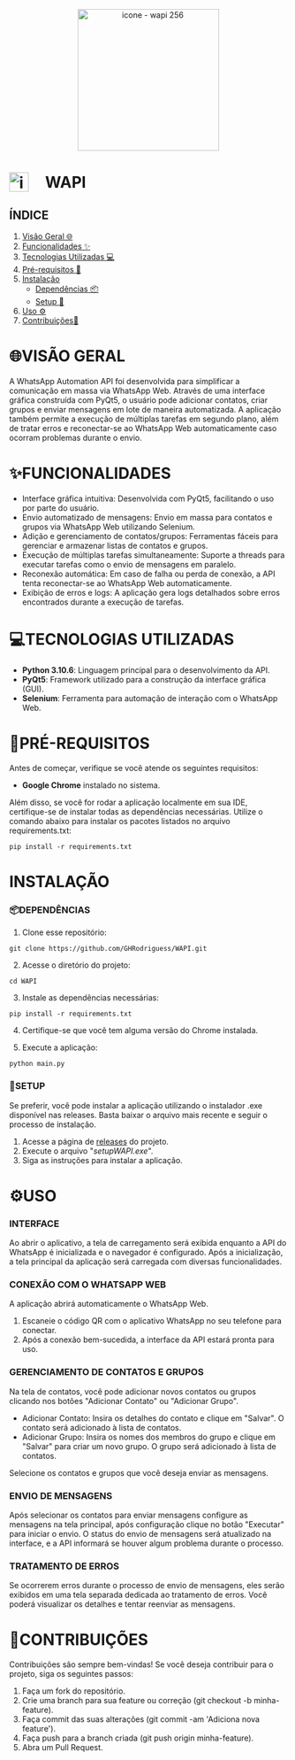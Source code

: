 <div align="center">
  <img src="https://github.com/user-attachments/assets/3c66ebdf-dddb-48e8-832c-366a0a008f9d" alt="icone - wapi 256" width="256"/>
</div>

<h1 style="display: flex; align-items: center;">  
  <img src="https://github.com/user-attachments/assets/3c66ebdf-dddb-48e8-832c-366a0a008f9d" alt="icone - wapi 256" width="35" style="margin-right: 30px;"/>
  WAPI
</h1>

## ÍNDICE 

1. [Visão Geral 🌐](#visão-geral)
2. [Funcionalidades ✨](#funcionalidades)
3. [Tecnologias Utilizadas 💻](#tecnologias-utilizadas)
4. [Pré-requisitos 📝](#pré-requisitos)
5. [Instalação](#instalação) 
   * [Dependências 📦](#dependências)
   * [Setup 🔧](#setup)
6. [Uso ⚙️](#uso) 
7. [Contribuições🤝](#contribuições)

# 🌐VISÃO GERAL
A WhatsApp Automation API foi desenvolvida para simplificar a comunicação em massa via WhatsApp Web. Através de uma interface gráfica construída com PyQt5, o usuário pode adicionar contatos, criar grupos e enviar mensagens em lote de maneira automatizada. A aplicação também permite a execução de múltiplas tarefas em segundo plano, além de tratar erros e reconectar-se ao WhatsApp Web automaticamente caso ocorram problemas durante o envio.

# ✨FUNCIONALIDADES
* Interface gráfica intuitiva: Desenvolvida com PyQt5, facilitando o uso por parte do usuário.
* Envio automatizado de mensagens: Envio em massa para contatos e grupos via WhatsApp Web utilizando Selenium.
* Adição e gerenciamento de contatos/grupos: Ferramentas fáceis para gerenciar e armazenar listas de contatos e grupos.
* Execução de múltiplas tarefas simultaneamente: Suporte a threads para executar tarefas como o envio de mensagens em paralelo.
* Reconexão automática: Em caso de falha ou perda de conexão, a API tenta reconectar-se ao WhatsApp Web automaticamente.
* Exibição de erros e logs: A aplicação gera logs detalhados sobre erros encontrados durante a execução de tarefas.

# 💻TECNOLOGIAS UTILIZADAS
* **Python 3.10.6**: Linguagem principal para o desenvolvimento da API.
* **PyQt5**: Framework utilizado para a construção da interface gráfica (GUI).
* **Selenium**: Ferramenta para automação de interação com o WhatsApp Web.

# 📝PRÉ-REQUISITOS
Antes de começar, verifique se você atende os seguintes requisitos:

* **Google Chrome** instalado no sistema.

Além disso, se você for rodar a aplicação localmente em sua IDE, certifique-se de instalar todas as dependências necessárias. Utilize o comando abaixo para instalar os pacotes listados no arquivo requirements.txt:

```pip install -r requirements.txt```

# INSTALAÇÃO

### 📦DEPENDÊNCIAS
1. Clone esse repositório:

```git clone https://github.com/GHRodriguess/WAPI.git```

2. Acesse o diretório do projeto:

```cd WAPI```

3. Instale as dependências necessárias:

```pip install -r requirements.txt```

4. Certifique-se que você tem alguma versão do Chrome instalada.

5. Execute a aplicação:

```python main.py ```

### 🔧SETUP
Se preferir, você pode instalar a aplicação utilizando o instalador .exe disponível nas releases. Basta baixar o arquivo mais recente e seguir o processo de instalação.

1. Acesse a página de [releases](https://github.com/GHRodriguess/WAPI/releases/latest) do projeto.
2. Execute o arquivo "*setupWAPI.exe*".
3. Siga as instruções para instalar a aplicação. 

# ⚙️USO

### INTERFACE
Ao abrir o aplicativo, a tela de carregamento será exibida enquanto a API do WhatsApp é inicializada e o navegador é configurado. Após a inicialização, a tela principal da aplicação será carregada com diversas funcionalidades.

### CONEXÃO COM O WHATSAPP WEB
A aplicação abrirá automaticamente o WhatsApp Web.
1. Escaneie o código QR com o aplicativo WhatsApp no seu telefone para conectar.
2. Após a conexão bem-sucedida, a interface da API estará pronta para uso.

### GERENCIAMENTO DE CONTATOS E GRUPOS
Na tela de contatos, você pode adicionar novos contatos ou grupos clicando nos botões "Adicionar Contato" ou "Adicionar Grupo".

* Adicionar Contato: Insira os detalhes do contato e clique em "Salvar". O contato será adicionado à lista de contatos.
* Adicionar Grupo: Insira os nomes dos membros do grupo e clique em "Salvar" para criar um novo grupo. O grupo será adicionado à lista de contatos.

Selecione os contatos e grupos que você deseja enviar as mensagens.

### ENVIO DE MENSAGENS
Após selecionar os contatos para enviar mensagens configure as mensagens na tela principal, após configuração clique no botão "Executar" para iniciar o envio. O status do envio de mensagens será atualizado na interface, e a API informará se houver algum problema durante o processo.

### TRATAMENTO DE ERROS
Se ocorrerem erros durante o processo de envio de mensagens, eles serão exibidos em uma tela separada dedicada ao tratamento de erros. Você poderá visualizar os detalhes e tentar reenviar as mensagens.


# 🤝CONTRIBUIÇÕES
Contribuições são sempre bem-vindas! Se você deseja contribuir para o projeto, siga os seguintes passos:

1. Faça um fork do repositório.
2. Crie uma branch para sua feature ou correção (git checkout -b minha-feature).
3. Faça commit das suas alterações (git commit -am 'Adiciona nova feature').
4. Faça push para a branch criada (git push origin minha-feature).
5. Abra um Pull Request.
